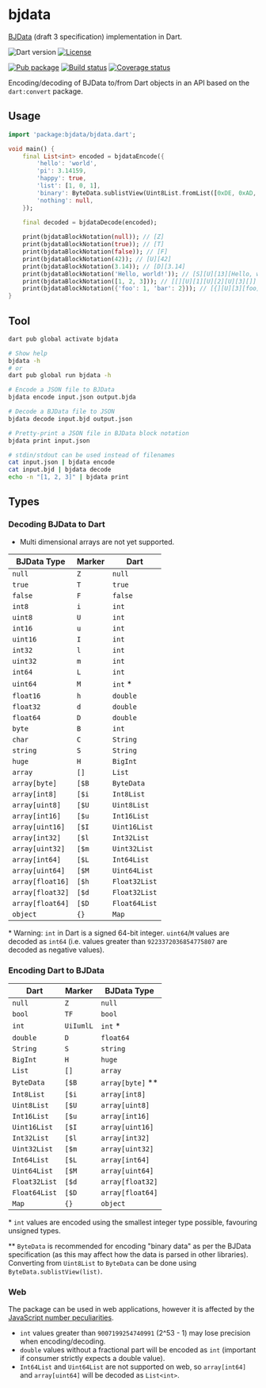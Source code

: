 bjdata
======

[BJData](https://bjdata.org) (draft 3 specification) implementation in Dart.

![Dart version](https://img.shields.io/badge/Dart-3.1%2B-blue) [![License](https://img.shields.io/github/license/nebkat/dart-bjdata?cacheSeconds=3600&color=informational&label=License)](./LICENSE.md)

[![Pub package](https://img.shields.io/pub/v/bjdata.svg)](https://pub.dev/packages/bjdata) [![Build status](https://github.com/nebkat/dart-bjdata/actions/workflows/bjdata.yml/badge.svg)](https://github.com/nebkat/dart-physical/actions/workflows/physical.yml) [![Coverage status](https://coveralls.io/repos/github/nebkat/dart-bjdata/badge.svg)](https://coveralls.io/github/nebkat/dart-physical)

Encoding/decoding of BJData to/from Dart objects in an API based on the `dart:convert` package.

## Usage

```dart
import 'package:bjdata/bjdata.dart';

void main() {
    final List<int> encoded = bjdataEncode({
        'hello': 'world',
        'pi': 3.14159,
        'happy': true,
        'list': [1, 0, 1],
        'binary': ByteData.sublistView(Uint8List.fromList([0xDE, 0xAD, 0xBE, 0xEF])),
        'nothing': null,
    });
    
    final decoded = bjdataDecode(encoded);

    print(bjdataBlockNotation(null)); // [Z]
    print(bjdataBlockNotation(true)); // [T]
    print(bjdataBlockNotation(false)); // [F]
    print(bjdataBlockNotation(42)); // [U][42]
    print(bjdataBlockNotation(3.14)); // [D][3.14]
    print(bjdataBlockNotation('Hello, world!')); // [S][U][13][Hello, world!]
    print(bjdataBlockNotation([1, 2, 3])); // [[][U][1][U][2][U][3][]]
    print(bjdataBlockNotation({'foo': 1, 'bar': 2})); // [{][U][3][foo][U][1][U][3][bar][U][2][}]
}
```

## Tool
```bash
dart pub global activate bjdata

# Show help
bjdata -h
# or
dart pub global run bjdata -h

# Encode a JSON file to BJData
bjdata encode input.json output.bjda

# Decode a BJData file to JSON
bjdata decode input.bjd output.json

# Pretty-print a JSON file in BJData block notation
bjdata print input.json

# stdin/stdout can be used instead of filenames
cat input.json | bjdata encode
cat input.bjd | bjdata decode
echo -n "[1, 2, 3]" | bjdata print
```

## Types

### Decoding BJData to Dart
- Multi dimensional arrays are not yet supported.

| BJData Type      | Marker | Dart          |
|------------------|--------|---------------|
| `null`           | `Z`    | `null`        |
| `true`           | `T`    | `true`        |
| `false`          | `F`    | `false`       |
| `int8`           | `i`    | `int`         |
| `uint8`          | `U`    | `int`         |
| `int16`          | `u`    | `int`         |
| `uint16`         | `I`    | `int`         |
| `int32`          | `l`    | `int`         |
| `uint32`         | `m`    | `int`         |
| `int64`          | `L`    | `int`         |
| `uint64`         | `M`    | `int` *       |
| `float16`        | `h`    | `double`      |
| `float32`        | `d`    | `double`      |
| `float64`        | `D`    | `double`      |
| `byte`           | `B`    | `int`         |
| `char`           | `C`    | `String`      |
| `string`         | `S`    | `String`      |
| `huge`           | `H`    | `BigInt`      |
| `array`          | `[]`   | `List`        |
| `array[byte]`    | `[$B`  | `ByteData`    |
| `array[int8]`    | `[$i`  | `Int8List`    |
| `array[uint8]`   | `[$U`  | `Uint8List`   |
| `array[int16]`   | `[$u`  | `Int16List`   |
| `array[uint16]`  | `[$I`  | `Uint16List`  |
| `array[int32]`   | `[$l`  | `Int32List`   |
| `array[uint32]`  | `[$m`  | `Uint32List`  |
| `array[int64]`   | `[$L`  | `Int64List`   |
| `array[uint64]`  | `[$M`  | `Uint64List`  |
| `array[float16]` | `[$h`  | `Float32List` |
| `array[float32]` | `[$d`  | `Float32List` |
| `array[float64]` | `[$D`  | `Float64List` |
| `object`         | `{}`   | `Map`         |

\* Warning: `int` in Dart is a signed 64-bit integer. `uint64`/`M` values are decoded as `int64`
    (i.e. values greater than `9223372036854775807` are decoded as negative values).

### Encoding Dart to BJData
| Dart          | Marker    | BJData Type      |
|---------------|-----------|------------------|
| `null`        | `Z`       | `null`           |
| `bool`        | `TF`      | `bool`           |
| `int`         | `UiIumlL` | `int` *          |
| `double`      | `D`       | `float64`        |
| `String`      | `S`       | `string`         |
| `BigInt`      | `H`       | `huge`           |
| `List`        | `[]`      | `array`          |
| `ByteData`    | `[$B`     | `array[byte]` ** |
| `Int8List`    | `[$i`     | `array[int8]`    |
| `Uint8List`   | `[$U`     | `array[uint8]`   |
| `Int16List`   | `[$u`     | `array[int16]`   |
| `Uint16List`  | `[$I`     | `array[uint16]`  |
| `Int32List`   | `[$l`     | `array[int32]`   |
| `Uint32List`  | `[$m`     | `array[uint32]`  |
| `Int64List`   | `[$L`     | `array[int64]`   |
| `Uint64List`  | `[$M`     | `array[uint64]`  |
| `Float32List` | `[$d`     | `array[float32]` |
| `Float64List` | `[$D`     | `array[float64]` |
| `Map`         | `{}`      | `object`         |

\* `int` values are encoded using the smallest integer type possible, favouring unsigned types.

\** `ByteData` is recommended for encoding "binary data" as per the BJData specification
    (as this may affect how the data is parsed in other libraries). Converting from `Uint8List`
    to `ByteData` can be done using `ByteData.sublistView(list)`.

### Web
The package can be used in web applications, however it is affected by the [JavaScript number
peculiarities](https://dart.dev/resources/language/number-representation#differences-in-behavior).

- `int` values greater than `9007199254740991` (2^53 - 1) may lose precision when encoding/decoding.
- `double` values without a fractional part will be encoded as `int` (important if consumer strictly 
expects a double value).
- `Int64List` and `Uint64List` are not supported on web, so `array[int64]` and `array[uint64]`
  will be decoded as `List<int>`.